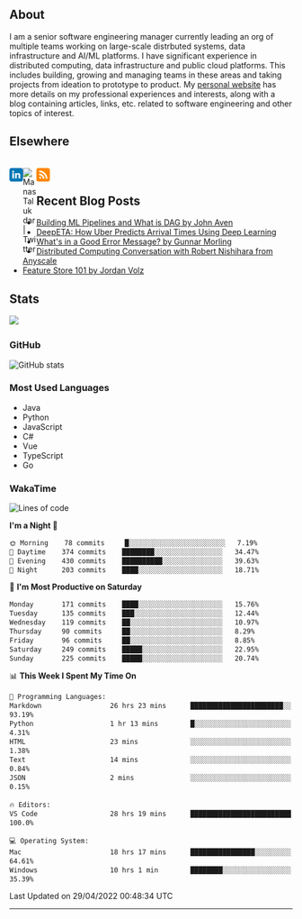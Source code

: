 ## About

I am a senior software engineering manager currently leading an org of multiple teams working on large-scale distrbuted systems, data infrastructure and AI/ML platforms. I have significant experience in distributed computing, data infrastructure and public cloud platforms. This includes building, growing and managing teams in these areas and taking projects from ideation to prototype to product. My [personal website](https://manastalukdar.github.io/) has more details on my professional experiences and interests, along with a blog containing articles, links, etc. related to software engineering and other topics of interest.

## Elsewhere

</br>

<a href="https://www.linkedin.com/in/manastalukdar" target="_blank">
  <img align="left" alt="Manas Talukdar | Linkedin" width="24px" src="https://raw.githubusercontent.com/edent/SuperTinyIcons/master/images/svg/linkedin.svg" />
</a>
<a href="https://www.twitter.com/manastalukdar" target="_blank">
  <img align="left" alt="Manas Talukdar | Twitter" width="24px" src="https://github.com/TheDudeThatCode/TheDudeThatCode/blob/master/Assets/Twitter.svg" />
</a>
<a href="https://manastalukdar.github.io/" target="_blank">
  <img align="left" alt="Manas Talukdar | Website" width="24px" src="https://github.com/edent/SuperTinyIcons/blob/master/images/svg/rss.svg" />
</a>

</br>

## Recent Blog Posts

<!-- BLOG:START -->
- [Building ML Pipelines and What is DAG by John Aven](https://manastalukdar.github.io/blog/2022/03/21/building-ml-pipelines-dag/)
- [DeepETA: How Uber Predicts Arrival Times Using Deep Learning](https://manastalukdar.github.io/blog/2022/03/21/deepeta-uber-predicts-arrival-times-deep-learning/)
- [What&#39;s in a Good Error Message? by Gunnar Morling](https://manastalukdar.github.io/blog/2022/02/11/good-error-message-gunnar-morling/)
- [Distributed Computing Conversation with Robert Nishihara from Anyscale](https://manastalukdar.github.io/blog/2022/01/24/distributed-computing-conversation-robert-nishihara-anyscale/)
- [Feature Store 101 by Jordan Volz](https://manastalukdar.github.io/blog/2022/01/22/feature-store-101-jordan-volz/)
<!-- BLOG:END -->

## Stats

![](https://komarev.com/ghpvc/?username=manastalukdar)

### GitHub

![GitHub stats](https://github-readme-stats.vercel.app/api?username=manastalukdar&show_icons=true&hide_border=true&hide_rank=true&hide_title=true&icon_color=79ff97&text_color=cecac3&bg_color=4d4b4b)

### Most Used Languages

- Java
- Python
- JavaScript
- C#
- Vue
- TypeScript
- Go

<!--
![Top Langs](https://github-readme-stats.vercel.app/api/top-langs/?username=manastalukdar&layout=compact&hide_border=true&hide_title=true&icon_color=79ff97&text_color=cecac3&bg_color=4d4b4b)
-->

### WakaTime

<!--START_SECTION:waka-->
![Lines of code](https://img.shields.io/badge/From%20Hello%20World%20I%27ve%20Written-17%20Thousand%20lines%20of%20code-blue)

**I'm a Night 🦉** 

```text
🌞 Morning    78 commits     █░░░░░░░░░░░░░░░░░░░░░░░░   7.19% 
🌆 Daytime    374 commits    ████████░░░░░░░░░░░░░░░░░   34.47% 
🌃 Evening    430 commits    ██████████░░░░░░░░░░░░░░░   39.63% 
🌙 Night      203 commits    ████░░░░░░░░░░░░░░░░░░░░░   18.71%

```
📅 **I'm Most Productive on Saturday** 

```text
Monday       171 commits    ████░░░░░░░░░░░░░░░░░░░░░   15.76% 
Tuesday      135 commits    ███░░░░░░░░░░░░░░░░░░░░░░   12.44% 
Wednesday    119 commits    ██░░░░░░░░░░░░░░░░░░░░░░░   10.97% 
Thursday     90 commits     ██░░░░░░░░░░░░░░░░░░░░░░░   8.29% 
Friday       96 commits     ██░░░░░░░░░░░░░░░░░░░░░░░   8.85% 
Saturday     249 commits    █████░░░░░░░░░░░░░░░░░░░░   22.95% 
Sunday       225 commits    █████░░░░░░░░░░░░░░░░░░░░   20.74%

```


📊 **This Week I Spent My Time On** 

```text
💬 Programming Languages: 
Markdown                 26 hrs 23 mins      ███████████████████████░░   93.19% 
Python                   1 hr 13 mins        █░░░░░░░░░░░░░░░░░░░░░░░░   4.31% 
HTML                     23 mins             ░░░░░░░░░░░░░░░░░░░░░░░░░   1.38% 
Text                     14 mins             ░░░░░░░░░░░░░░░░░░░░░░░░░   0.84% 
JSON                     2 mins              ░░░░░░░░░░░░░░░░░░░░░░░░░   0.15%

🔥 Editors: 
VS Code                  28 hrs 19 mins      █████████████████████████   100.0%

💻 Operating System: 
Mac                      18 hrs 17 mins      ████████████████░░░░░░░░░   64.61% 
Windows                  10 hrs 1 min        ████████░░░░░░░░░░░░░░░░░   35.39%

```


 Last Updated on 29/04/2022 00:48:34 UTC
<!--END_SECTION:waka-->

---

<!--

**manastalukdar/manastalukdar** is a ✨ _special_ ✨ repository because its `README.md` (this file) appears on your GitHub profile.

Here are some ideas to get you started:

- 🔭 I’m currently working on ...
- 🌱 I’m currently learning ...
- 👯 I’m looking to collaborate on ...
- 🤔 I’m looking for help with ...
- 💬 Ask me about ...
- 📫 How to reach me: ...
- 😄 Pronouns: ...
- ⚡ Fun fact: ...
-->
